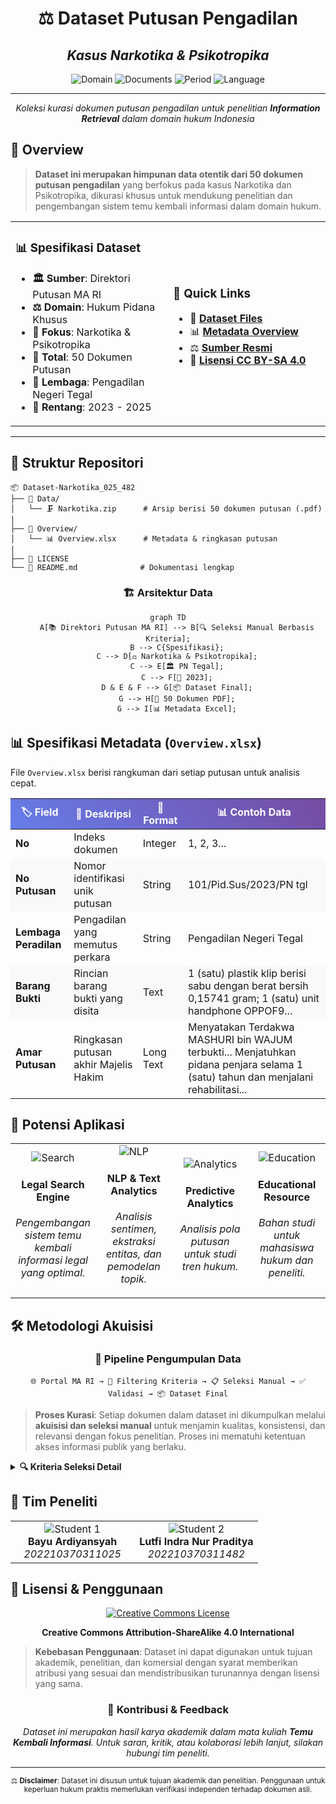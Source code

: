 <div align="center">

# ⚖️ Dataset Putusan Pengadilan
## *Kasus Narkotika & Psikotropika*

<img src="https://img.shields.io/badge/Domain-Hukum%20Pidana%20Khusus-darkred?style=for-the-badge&logo=read-the-docs" alt="Domain"/>
<img src="https://img.shields.io/badge/Dokumen-50%20Putusan-blue?style=for-the-badge&logo=files" alt="Documents"/>
<img src="https://img.shields.io/badge/Periode-2023--2025-green?style=for-the-badge&logo=calendar" alt="Period"/>
<img src="https://img.shields.io/badge/Bahasa-Indonesia-red?style=for-the-badge&logo=google-translate" alt="Language"/>

---

*Koleksi kurasi dokumen putusan pengadilan untuk penelitian **Information Retrieval** dalam domain hukum Indonesia*

</div>

## 🎯 **Overview**

> **Dataset ini merupakan himpunan data otentik dari 50 dokumen putusan pengadilan** yang berfokus pada kasus Narkotika dan Psikotropika, dikurasi khusus untuk mendukung penelitian dan pengembangan sistem temu kembali informasi dalam domain hukum.

<table>
<tr>
<td width="50%">

### 📊 **Spesifikasi Dataset**
- **🏛️ Sumber**: Direktori Putusan MA RI
- **⚖️ Domain**: Hukum Pidana Khusus  
- **🎯 Fokus**: Narkotika & Psikotropika
- **📄 Total**: 50 Dokumen Putusan
- **🏢 Lembaga**: Pengadilan Negeri Tegal
- **📅 Rentang**: 2023 - 2025

</td>
<td width="50%">

### 🔗 **Quick Links**
- 📂 **[Dataset Files](Data/)**
- 📊 **[Metadata Overview](Overview/)**
- ⚖️ **[Sumber Resmi](https://putusan3.mahkamahagung.go.id/direktori.html)**
- 📜 **[Lisensi CC BY-SA 4.0](https://creativecommons.org/licenses/by-sa/4.0/)**

</td>
</tr>
</table>

---

## 📁 **Struktur Repositori**

```
📦 Dataset-Narkotika_025_482
├── 📂 Data/
│   └── 🗜️ Narkotika.zip      # Arsip berisi 50 dokumen putusan (.pdf)
│
├── 📂 Overview/
│   └── 📊 Overview.xlsx      # Metadata & ringkasan putusan
│
├── 📄 LICENSE
└── 📄 README.md              # Dokumentasi lengkap
```

<div align="center">

### 🏗️ **Arsitektur Data**

```mermaid
graph TD
    A[📚 Direktori Putusan MA RI] --> B[🔍 Seleksi Manual Berbasis Kriteria];
    B --> C{Spesifikasi};
    C --> D[⚖️ Narkotika & Psikotropika];
    C --> E[🏛️ PN Tegal];
    C --> F[📅 2023];
    D & E & F --> G[📦 Dataset Final];
    G --> H[📄 50 Dokumen PDF];
    G --> I[📊 Metadata Excel];
```

</div>

## 📊 **Spesifikasi Metadata (`Overview.xlsx`)**

File `Overview.xlsx` berisi rangkuman dari setiap putusan untuk analisis cepat.

<div align="center">
<table>
<thead>
<tr style="background: linear-gradient(45deg, #667eea 0%, #764ba2 100%); color: white;">
<th>🏷️ Field</th>
<th>📝 Deskripsi</th>
<th>📄 Format</th>
<th>📊 Contoh Data</th>
</tr>
</thead>
<tbody>
<tr>
<td><strong>No</strong></td>
<td>Indeks dokumen</td>
<td>Integer</td>
<td>1, 2, 3...</td>
</tr>
<tr style="background-color: #f8f9fa;">
<td><strong>No Putusan</strong></td>
<td>Nomor identifikasi unik putusan</td>
<td>String</td>
<td>101/Pid.Sus/2023/PN tgl</td>
</tr>
<tr>
<td><strong>Lembaga Peradilan</strong></td>
<td>Pengadilan yang memutus perkara</td>
<td>String</td>
<td>Pengadilan Negeri Tegal</td>
</tr>
<tr style="background-color: #f8f9fa;">
<td><strong>Barang Bukti</strong></td>
<td>Rincian barang bukti yang disita</td>
<td>Text</td>
<td>1 (satu) plastik klip berisi sabu dengan berat bersih 0,15741 gram; 1 (satu) unit handphone OPPOF9...</td>
</tr>
<tr>
<td><strong>Amar Putusan</strong></td>
<td>Ringkasan putusan akhir Majelis Hakim</td>
<td>Long Text</td>
<td>Menyatakan Terdakwa MASHURI bin WAJUM terbukti... Menjatuhkan pidana penjara selama 1 (satu) tahun dan menjalani rehabilitasi...</td>
</tr>
</tbody>
</table>
</div>

## 🚀 **Potensi Aplikasi**

<div align="center">
<table>
<tr>
<td align="center" width="25%">
<img src="https://img.shields.io/badge/-🔍-4A90E2?style=for-the-badge" alt="Search"/>
<h4><strong>Legal Search Engine</strong></h4>
<p><em>Pengembangan sistem temu kembali informasi legal yang optimal.</em></p>
</td>
<td align="center" width="25%">
<img src="https://img.shields.io/badge/-🤖-50E3C2?style=for-the-badge" alt="NLP"/>
<h4><strong>NLP & Text Analytics</strong></h4>
<p><em>Analisis sentimen, ekstraksi entitas, dan pemodelan topik.</em></p>
</td>
<td align="center" width="25%">
<img src="https://img.shields.io/badge/-📈-F5A623?style=for-the-badge" alt="Analytics"/>
<h4><strong>Predictive Analytics</strong></h4>
<p><em>Analisis pola putusan untuk studi tren hukum.</em></p>
</td>
<td align="center" width="25%">
<img src="https://img.shields.io/badge/-🎓-BD10E0?style=for-the-badge" alt="Education"/>
<h4><strong>Educational Resource</strong></h4>
<p><em>Bahan studi untuk mahasiswa hukum dan peneliti.</em></p>
</td>
</tr>
</table>
</div>

## 🛠️ **Metodologi Akuisisi**

<div align="center">

### 🔄 **Pipeline Pengumpulan Data**

```
🌐 Portal MA RI → 🎯 Filtering Kriteria → 📋 Seleksi Manual → ✅ Validasi → 📦 Dataset Final
```

</div>

> **Proses Kurasi**: Setiap dokumen dalam dataset ini dikumpulkan melalui **akuisisi dan seleksi manual** untuk menjamin kualitas, konsistensi, dan relevansi dengan fokus penelitian. Proses ini mematuhi ketentuan akses informasi publik yang berlaku.

<details>
<summary><strong>🔍 Kriteria Seleksi Detail</strong></summary>

  - ✅ **Kategori**: Pidana Khusus (Narkotika & Psikotropika)
  - ✅ **Yurisdiksi**: Pengadilan Negeri Tegal  
  - ✅ **Periode**: Tahun 2023-2025
  - ✅ **Format**: Dokumen PDF lengkap
  - ✅ **Bahasa**: Bahasa Indonesia
  - ❌ **Eksklusi**: Tidak menggunakan putusan berstatus "Berkekuatan Hukum Tetap" jika terindikasi.

</details>

## 👥 **Tim Peneliti**

<div align="center">
<table>
<tr>
<td align="center" width="50%">
<img src="https://img.shields.io/badge/-👨‍🎓-0066CC?style=for-the-badge" alt="Student 1"/>
<br>
<strong>Bayu Ardiyansyah</strong><br>
<em>202210370311025</em>
</td>
<td align="center" width="50%">
<img src="https://img.shields.io/badge/-👨‍🎓-CC6600?style=for-the-badge" alt="Student 2"/>
<br>
<strong>Lutfi Indra Nur Praditya</strong><br>
<em>202210370311482</em>
</td>
</tr>
</table>
</div>

## 📜 **Lisensi & Penggunaan**

<div align="center">

[![Creative Commons License](https://i.creativecommons.org/l/by-sa/4.0/88x31.png)](https://creativecommons.org/licenses/by-sa/4.0/)

**Creative Commons Attribution-ShareAlike 4.0 International**

</div>

> **Kebebasan Penggunaan**: Dataset ini dapat digunakan untuk tujuan akademik, penelitian, dan komersial dengan syarat memberikan atribusi yang sesuai dan mendistribusikan turunannya dengan lisensi yang sama.

<div align="center">

### 🤝 **Kontribusi & Feedback**

*Dataset ini merupakan hasil karya akademik dalam mata kuliah **Temu Kembali Informasi**. Untuk saran, kritik, atau kolaborasi lebih lanjut, silakan hubungi tim peneliti.*

-----

<sub>⚖️ **Disclaimer**: Dataset ini disusun untuk tujuan akademik dan penelitian. Penggunaan untuk keperluan hukum praktis memerlukan verifikasi independen terhadap dokumen asli.</sub>

</div>